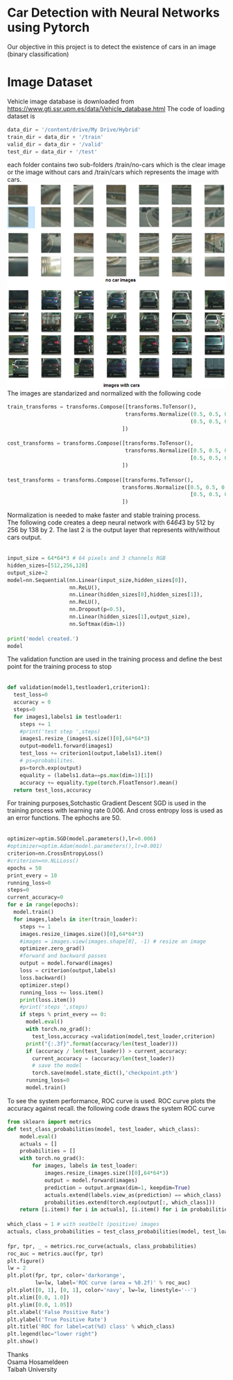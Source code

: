 # Car Detection with Neural Networks using Pytorch
Our objective in this project is to detect the existence of cars in an image (binary classification)  
# Image Dataset
Vehicle image database is downloaded from https://www.gti.ssr.upm.es/data/Vehicle_database.html
The code of loading dataset is 
```python 
data_dir = '/content/drive/My Drive/Hybrid'
train_dir = data_dir + '/train'
valid_dir = data_dir + '/valid'
test_dir = data_dir + '/test'
```
each folder contains two sub-folders /train/no-cars which is the clear image or the image without cars and /train/cars which represents the image with cars. 
![dataset images ](https://github.com/mohandesosama/car_detection/blob/master/report%20images/sample%20dataset%20classes.png)
The images are standarized and normalized with the following code 
```python
train_transforms = transforms.Compose([transforms.ToTensor(),
                                      transforms.Normalize((0.5, 0.5, 0.5), 
                                                           (0.5, 0.5, 0.5))
                                     ])

cost_transforms = transforms.Compose([transforms.ToTensor(),
                                      transforms.Normalize([0.5, 0.5, 0.5], 
                                                           [0.5, 0.5, 0.5])
                                     ])

test_transforms = transforms.Compose([transforms.ToTensor(),
                                     transforms.Normalize([0.5, 0.5, 0.5], 
                                                           [0.5, 0.5, 0.5])
                                     ])
```
Normalization is needed to make faster and stable training process.  
The following code creates a deep neural network with 64*64*3 by 512 by 256 by 138 by 2. The last 2 is the output layer that represents with/without cars output. 
```python 

input_size = 64*64*3 # 64 pixels and 3 channels RGB
hidden_sizes=[512,256,128]
output_size=2
model=nn.Sequential(nn.Linear(input_size,hidden_sizes[0]),
                    nn.ReLU(),
                    nn.Linear(hidden_sizes[0],hidden_sizes[1]),
                    nn.ReLU(),
                    nn.Dropout(p=0.5),
                    nn.Linear(hidden_sizes[1],output_size),
                    nn.Softmax(dim=1))

print('model created.')
model
```
The validation function are used in the training process and define the best point for the training process to stop
```python

def validation(model1,testloader1,criterion1):
  test_loss=0
  accuracy = 0
  steps=0
  for images1,labels1 in testloader1:
    steps += 1
    #print('test step ',steps)
    images1.resize_(images1.size()[0],64*64*3)
    output=model1.forward(images1)
    test_loss += criterion1(output,labels1).item()
    # ps=probabilites. 
    ps=torch.exp(output)
    equality = (labels1.data==ps.max(dim=1)[1])
    accuracy += equality.type(torch.FloatTensor).mean()
  return test_loss,accuracy
  ```
For training purposes,Sotchastic Gradient Descent SGD is used in the training process with learning rate 0.006. And cross entropy loss is used as an error functions. The ephochs are 50. 
```python

optimizer=optim.SGD(model.parameters(),lr=0.006)
#optimizer=optim.Adam(model.parameters(),lr=0.001)
criterion=nn.CrossEntropyLoss()
#criterion=nn.NLLLoss()
epochs = 50
print_every = 10
running_loss=0
steps=0
current_accuracy=0
for e in range(epochs):
  model.train()
  for images,labels in iter(train_loader):
    steps += 1
    images.resize_(images.size()[0],64*64*3)
    #images = images.view(images.shape[0], -1) # resize an image
    optimizer.zero_grad()
    #forward and backward passes
    output = model.forward(images)
    loss = criterion(output,labels)
    loss.backward()
    optimizer.step()
    running_loss += loss.item()
    print(loss.item())
    #print('steps ',steps)
    if steps % print_every == 0:
      model.eval()
      with torch.no_grad():
        test_loss,accuracy =validation(model,test_loader,criterion)
      print("{:.3f}".format(accuracy/len(test_loader)))
      if (accuracy / len(test_loader)) > current_accuracy:
        current_accuracy = (accuracy/len(test_loader))
        # save the model
        torch.save(model.state_dict(),'checkpoint.pth') 
      running_loss=0
      model.train()
```
To see the system performance, ROC curve is used. ROC curve plots the accuracy against recall. the following code draws the system ROC curve
```python
from sklearn import metrics
def test_class_probabilities(model, test_loader, which_class):
    model.eval()
    actuals = []
    probabilities = []
    with torch.no_grad():
        for images, labels in test_loader:
            images.resize_(images.size()[0],64*64*3)
            output = model.forward(images)
            prediction = output.argmax(dim=1, keepdim=True)
            actuals.extend(labels.view_as(prediction) == which_class)
            probabilities.extend(torch.exp(output[:, which_class]))
    return [i.item() for i in actuals], [i.item() for i in probabilities]

which_class = 1 # with seatbelt (positive) images
actuals, class_probabilities = test_class_probabilities(model, test_loader, which_class)

fpr, tpr, _ = metrics.roc_curve(actuals, class_probabilities)
roc_auc = metrics.auc(fpr, tpr)
plt.figure()
lw = 2
plt.plot(fpr, tpr, color='darkorange',
         lw=lw, label='ROC curve (area = %0.2f)' % roc_auc)
plt.plot([0, 1], [0, 1], color='navy', lw=lw, linestyle='--')
plt.xlim([0.0, 1.0])
plt.ylim([0.0, 1.05])
plt.xlabel('False Positive Rate')
plt.ylabel('True Positive Rate')
plt.title('ROC for label=cat(%d) class' % which_class)
plt.legend(loc="lower right")
plt.show()
```

Thanks  
Osama Hosameldeen  
Taibah University
